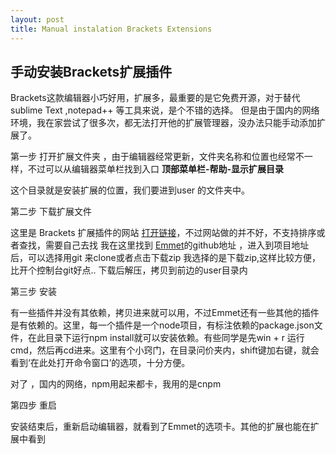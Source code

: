 ```yaml
---
layout: post
title: Manual instalation Brackets Extensions 
---
```

## 手动安装Brackets扩展插件

Brackets这款编辑器小巧好用，扩展多，最重要的是它免费开源，对于替代sublime Text ,notepad++ 等工具来说，是个不错的选择。
但是由于国内的网络环境，我在家尝试了很多次，都无法打开他的扩展管理器，没办法只能手动添加扩展了。

第一步 打开扩展文件夹 ，由于编辑器经常更新，文件夹名称和位置也经常不一样，不过可以从编辑器菜单栏找到入口
**顶部菜单栏-帮助-显示扩展目录**

这个目录就是安装扩展的位置，我们要进到user 的文件夹中。

第二步 下载扩展文件

这里是 Brackets 扩展插件的网站 [打开链接](https://brackets-registry.aboutweb.com/)，不过网站做的并不好，不支持排序或者查找，需要自己去找
我在这里找到 [Emmet](https://github.com/emmetio/brackets-emmet)的github地址 ，进入到项目地址后，可以选择用git 来clone或者点击下载zip
我选择的是下载zip,这样比较方便，比开个控制台git好点..
下载后解压，拷贝到前边的user目录内

第三步 安装

有一些插件并没有其依赖，拷贝进来就可以用，不过Emmet还有一些其他的插件是有依赖的。这里，每一个插件是一个node项目，有标注依赖的package.json文件，在此目录下运行npm install就可以安装依赖。有些同学是先win + r 运行cmd，然后再cd进来。这里有个小窍门，在目录问价夹内，shift键加右键，就会看到‘在此处打开命令窗口’的选项，十分方便。

对了 ，国内的网络，npm用起来都卡，我用的是cnpm

第四步 重启

安装结束后，重新启动编辑器，就看到了Emmet的选项卡。其他的扩展也能在扩展中看到



